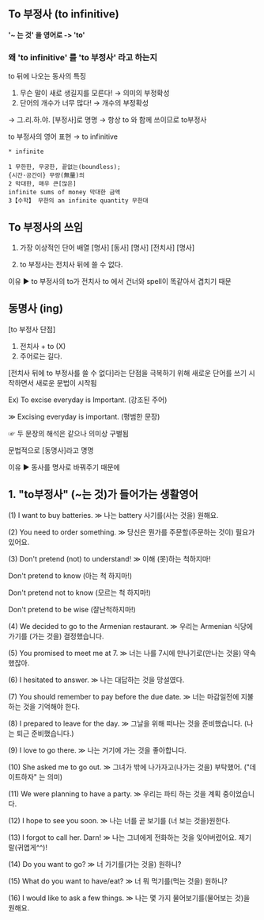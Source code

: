 ﻿## To 부정사 (to infinitive)
 
**'~ 는 것' 을 영어로 -> 'to'**

### 왜 'to infinitive' 를 'to 부정사' 라고 하는지

to 뒤에 나오는 동사의 특징
1. 무슨 말이 새로 생길지를 모른다!  → 의미의 부정확성
2. 단어의 개수가 너무 많다!        → 개수의 부정확성 

→ 그.리.하.야. [부정사]로 명명
→ 항상 to 와 함께 쓰이므로 to부정사

to 부정사의 영어 표현 → to infinitive

```
* infinite

1 무한한, 무궁한, 끝없는(boundless);
{시간·공간이} 무량(無量)의
2 막대한, 매우 큰[많은]
infinite sums of money 막대한 금액
3【수학】 무한의 an infinite quantity 무한대
```

## To 부정사의 쓰임
1. 가장 이상적인 단어 배열
 [명사]   [동사]   [명사]   [전치사]   [명사]

2. to 부정사는 전치사 뒤에 쓸 수 없다.

이유 ▶ to 부정사의 to가 전치사 to 에서 건너와 spell이 똑같아서 
         겹치기 때문
         
## 동명사 (ing)

[to 부정사 단점]

1) 전치사 + to (X)
2) 주어로는 길다.

[전치사 뒤에 to 부정사를 쓸 수 없다]라는 단점을 극복하기 위해 새로운 단어를 쓰기 시작하면서 새로운 문법이 시작됨 

Ex) To excise everyday is Important. (강조된 주어)
 
≫ Excising everyday is important. (평범한 문장)
 
☞ 두 문장의 해석은 같으나 의미상 구별됨
  
문법적으로 [동명사]라고 명명

이유 ▶ 동사를 명사로 바꿔주기 때문에

## 1. "to부정사" (~는 것)가 들어가는 생활영어 

(1) I want to buy batteries. ≫ 나는 battery 사기를(사는 것을) 원해요. 

(2) You need to order something. ≫ 당신은 뭔가를 주문할(주문하는 것이) 필요가 있어요. 

(3) 
Don't pretend (not) to understand! ≫ 이해 (못)하는 척하지마! 

Don't pretend to know (아는 척 하지마!)
    
Don't pretend not to know (모르는 척 하지마!) 
    
Don't pretend to be wise (잘난척하지마!) 

(4) We decided to go to the Armenian restaurant. 
≫ 우리는 Armenian 식당에 가기를 (가는 것을) 결정했습니다. 

(5) You promised to meet me at 7. 
≫ 너는 나를 7시에 만나기로(만나는 것을) 약속했잖아. 

(6) I hesitated to answer. 
≫ 나는 대답하는 것을 망설였다. 

(7) You should remember to pay before the due date. 
≫ 너는 마감일전에 지불하는 것을 기억해야 한다. 

(8) I prepared to leave for the day. 
≫ 그날을 위해 떠나는 것을 준비했습니다. (나는 퇴근 준비했습니다.) 

(9) I love to go there. ≫ 나는 거기에 가는 것을 좋아합니다. 

(10) She asked me to go out. ≫ 그녀가 밖에 나가자고(나가는 것을) 부탁했어. 
("데이트하자" 는 의미)

(11) We were planning to have a party. ≫ 우리는 파티 하는 것을 계획 중이었습니다. 

(12) I hope to see you soon. ≫ 나는 너를 곧 보기를 (너 보는 것을)원한다. 

(13) I forgot to call her. Darn!
≫ 나는 그녀에게 전화하는 것을 잊어버렸어요. 제기랄(귀엽게^^)!

(14) Do you want to go?
≫ 너 가기를(가는 것을) 원하니? 	

(15) What do you want to have/eat? ≫ 너 뭐 먹기를(먹는 것을) 원하니? 

(16) I would like to ask a few things. 
≫ 나는 몇 가지 물어보기를(물어보는 것)을 원해요. 


